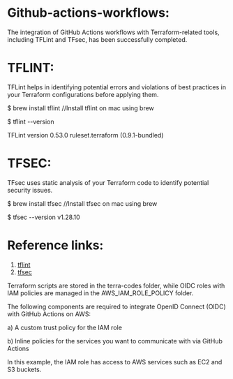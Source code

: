 
# Github-actions-workflows:
The integration of GitHub Actions workflows with Terraform-related tools, including TFLint and TFsec, has been successfully completed.

# TFLINT:

TFLint helps in identifying potential errors and violations of best practices in your Terraform configurations before applying them.

$ brew install tflint            //Install tflint on mac using brew

$ tflint --version

TFLint version 0.53.0
ruleset.terraform (0.9.1-bundled)

# TFSEC: 

TFsec uses static analysis of your Terraform code to identify potential security issues.

$ brew install tfsec             //Install tfsec on mac using brew

$ tfsec --version
v1.28.10

# Reference links:

1) [tflint](https://github.com/terraform-linters/tflint)
2) [tfsec](https://github.com/aquasecurity/tfsec)

Terraform scripts are stored in the terra-codes folder, while OIDC roles with IAM policies are managed in the AWS_IAM_ROLE_POLICY folder.

The following components are required to integrate OpenID Connect (OIDC) with GitHub Actions on AWS:

a) A custom trust policy for the IAM role

b) Inline policies for the services you want to communicate with via GitHub Actions

In this example, the IAM role has access to AWS services such as EC2 and S3 buckets.
